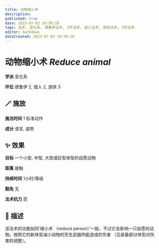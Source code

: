```yaml
---
title: 动物缩小术
description: 
published: true
date: 2023-07-03 19:59:28
tags: 法术, 变化系, 德鲁伊法术, 2环法术, 猎人法术, 游侠法术, 3环法术
editor: markdown
dateCreated: 2023-07-03 19:59:28
---
```


# **动物缩小术** *Reduce animal*

**学派** 变化系 

**环位** 德鲁伊 2, 猎人 2, 游侠 3

## 🪄 施放

**施法时间** 1 标准动作

**成分** 语言, 姿势

## ✨ 效果 

**目标** 一个小型, 中型, 大型或巨型体型的自愿动物 

**距离** 接触  

**持续时间** 1小时/等级 

**豁免** 无

**法术抗力** 否

## 📖 描述

该法术的功能如同‘缩小术 （reduce person）’一般，不过它会影响一只自愿的动物。按照它的新体型减小动物的天生武器所能造成的伤害 （见装备部分体型对伤害的调整）。
    